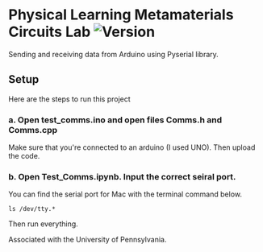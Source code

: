 # Physical Learning Metamaterials Circuits Lab ![Version](https://img.shields.io/badge/version-2.0.0-blue)
Sending and receiving data from Arduino using Pyserial library. 

## Setup

Here are the steps to run this project

### a. Open test_comms.ino and open files Comms.h and Comms.cpp

Make sure that you're connected to an arduino (I used UNO). Then upload the code. 

### b. Open Test_Comms.ipynb. Input the correct seiral port. 

You can find the serial port for Mac with the terminal command below. 
```
ls /dev/tty.*
```
Then run everything. 

Associated with the University of Pennsylvania. 
